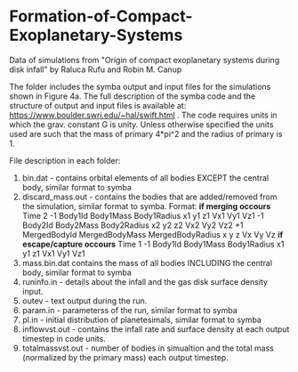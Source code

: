 # Formation-of-Compact-Exoplanetary-Systems

Data of simulations from "Origin of compact exoplanetary systems during disk infall"
by Raluca Rufu and Robin M. Canup

The folder includes the symba output and input files for the simulations shown in Figure 4a.
The full description of the symba code and the structure of output and input files is available at: https://www.boulder.swri.edu/~hal/swift.html .
The code requires units in which the grav. constant G is unity. Unless otherwise specified the units used are such that the mass of primary 4*pi^2 and the radius of primary is 1.

File description in each folder:
1. bin.dat - contains orbital elements of all bodies EXCEPT the central body, similar format to symba
2. discard_mass.out - contains the bodies that are added/removed from the simulation, similar format to symba.
   Format:
   **if merging occours**
   Time  2
  -1 Body1Id  Body1Mass Body1Radius
   x1  y1  z1
   Vx1  Vy1  Vz1
  -1  Body2Id  Body2Mass Body2Radius
   x2  y2  z2
   Vx2  Vy2  Vz2
   +1 MergedBodyId MergedBodyMass MergedBodyRadius
     x  y  z
   Vx  Vy  Vz
   **if escape/capture occours**
      Time  1
  -1 Body1Id  Body1Mass Body1Radius
   x1  y1  z1
   Vx1  Vy1  Vz1
3. mass.bin.dat contains the mass of all bodies INCLUDING the central body,  similar format to symba
4. runinfo.in - details about the infall and the gas disk surface density input.
5. outev - text output during the run.
6. param.in - parameterss of the run, similar format to symba
7. pl.in - initial distribution of planetesimals, similar format to symba
8. inflowvst.out - contains the infall rate and surface density at each output timestep in code units.
9. totalmassvst.out - number of bodies in simualtion and the total mass (normalized by the primary mass) each output timestep.
